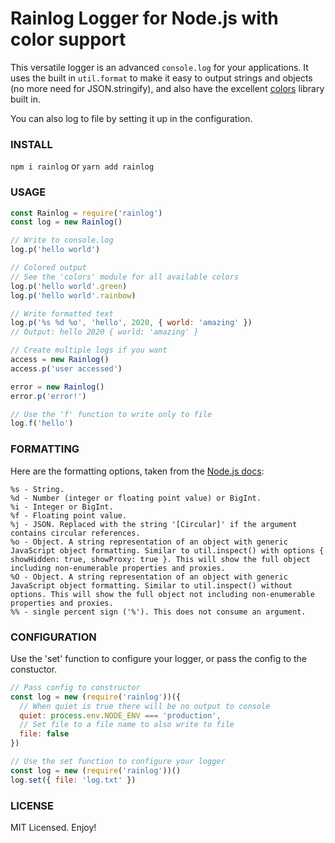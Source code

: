 # Rainlog Logger for Node.js with color support

This versatile logger is an advanced ```console.log``` for your applications. It uses the built in ```util.format``` to make it easy to output strings and objects (no more need for JSON.stringify), and also have the excellent [colors](https://github.com/Marak/colors.js) library built in.

You can also log to file by setting it up in the configuration.

### INSTALL
```npm i rainlog``` or ```yarn add rainlog```

### USAGE
```javascript
const Rainlog = require('rainlog')
const log = new Rainlog()

// Write to console.log
log.p('hello world')

// Colored output
// See the 'colors' module for all available colors
log.p('hello world'.green)
log.p('hello world'.rainbow)

// Write formatted text
log.p('%s %d %o', 'hello', 2020, { world: 'amazing' })
// Output: hello 2020 { world: 'amazing' }

// Create multiple logs if you want
access = new Rainlog()
access.p('user accessed')

error = new Rainlog()
error.p('error!')

// Use the 'f' function to write only to file
log.f('hello')
```

### FORMATTING
Here are the formatting options, taken from the [Node.js docs](https://nodejs.org/api/util.html#util_util_format_format_args):
```
%s - String.
%d - Number (integer or floating point value) or BigInt.
%i - Integer or BigInt.
%f - Floating point value.
%j - JSON. Replaced with the string '[Circular]' if the argument contains circular references.
%o - Object. A string representation of an object with generic JavaScript object formatting. Similar to util.inspect() with options { showHidden: true, showProxy: true }. This will show the full object including non-enumerable properties and proxies.
%O - Object. A string representation of an object with generic JavaScript object formatting. Similar to util.inspect() without options. This will show the full object not including non-enumerable properties and proxies.
%% - single percent sign ('%'). This does not consume an argument.
```

### CONFIGURATION
Use the 'set' function to configure your logger, or pass the config to the constuctor.
```javascript
// Pass config to constructor
const log = new (require('rainlog'))({
  // When quiet is true there will be no output to console
  quiet: process.env.NODE_ENV === 'production',
  // Set file to a file name to also write to file
  file: false
})

// Use the set function to configure your logger
const log = new (require('rainlog'))()
log.set({ file: 'log.txt' })
```

### LICENSE
MIT Licensed. Enjoy!
